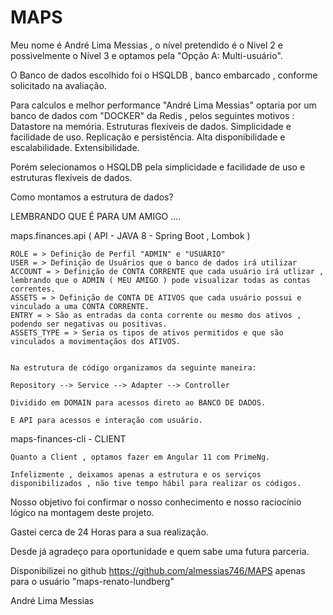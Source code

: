 # MAPS

Meu nome é André Lima Messias , o nível pretendido é o Nivel 2 e possivelmente o Nível 3 e optamos pela "Opção A: Multi-usuário".

O Banco de dados escolhido foi o HSQLDB , banco embarcado , conforme solicitado na avaliação.

Para calculos e melhor performance "André Lima Messias" optaria por um banco de dados com "DOCKER" da Redis , pelos seguintes motivos :
	Datastore na memória.
	Estruturas flexíveis de dados.
	Simplicidade e facilidade de uso.
	Replicação e persistência.
	Alta disponibilidade e escalabilidade.
	Extensibilidade.

Porém selecionamos o HSQLDB pela simplicidade e facilidade de uso e estruturas flexíveis de dados.

Como montamos a estrutura de dados?

LEMBRANDO QUE É PARA UM AMIGO ....

maps.finances.api ( API - JAVA 8 - Spring Boot , Lombok )


	ROLE = > Definição de Perfil "ADMIN" e "USUÁRIO"
	USER = > Definição de Usuários que o banco de dados irá utilizar
	ACCOUNT = > Definição de CONTA CORRENTE que cada usuário irá utlizar , lembrando que o ADMIN ( MEU AMIGO ) pode visualizar todas as contas correntes.
	ASSETS = > Definição de CONTA DE ATIVOS que cada usuário possui e vinculado a uma CONTA CORRENTE.
	ENTRY = > São as entradas da conta corrente ou mesmo dos ativos , podendo ser negativas ou positivas.
	ASSETS_TYPE = > Seria os tipos de ativos permitidos e que são vinculados a movimentaçãos dos ATIVOS.


	Na estrutura de código organizamos da seguinte maneira:

	Repository --> Service --> Adapter --> Controller 

	Dividido em DOMAIN para acessos direto ao BANCO DE DADOS.

	E API para acessos e interação com usuário.


maps-finances-cli - CLIENT

	Quanto a Client , optamos fazer em Angular 11 com PrimeNg.

	Infelizmente , deixamos apenas a estrutura e os serviços disponibilizados , não tive tempo hábil para realizar os códigos.


Nosso objetivo foi confirmar o nosso conhecimento e nosso raciocínio lógico na montagem deste projeto.

Gastei cerca de 24 Horas para a sua realização.

Desde já agradeço para oportunidade e quem sabe uma futura parceria.

Disponibilizei no github https://github.com/almessias746/MAPS apenas para o usuário "maps-renato-lundberg"

André Lima Messias



